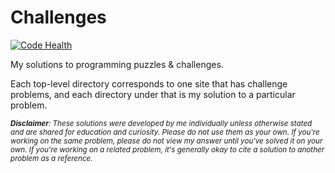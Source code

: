 # Challenges

[![Code Health](https://landscape.io/github/tedmiston/challenges/master/landscape.svg?style=flat)](https://landscape.io/github/tedmiston/challenges/master)

My solutions to programming puzzles & challenges.

Each top-level directory corresponds to one site that has challenge problems, and each directory under that is my solution to a particular problem.

<small>***Disclaimer**: These solutions were developed by me individually unless otherwise stated and are shared for education and curiosity.  Please do not use them as your own.  If you're working on the same problem, please do not view my answer until you've solved it on your own.  If you're working on a related problem, it's generally okay to cite a solution to another problem as a reference.*</small>
